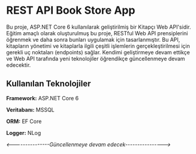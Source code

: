 
# REST API Book Store App

Bu proje, ASP.NET Core 6 kullanılarak geliştirilmiş bir Kitapçı Web API'sidir. Eğitim amaçlı olarak oluşturulmuş bu proje, RESTful Web API prensiplerini öğrenmek ve daha sonra bunları uygulamak için tasarlanmıştır. Bu API, kitapların yönetimi ve kitaplarla ilgili çeşitli işlemlerin gerçekleştirilmesi için gerekli uç noktaları (endpoints) sağlar. Kendimi geliştirmeye devam ettikçe ve Web API tarafında yeni teknolojiler öğrendikçe güncellenmeye devam edecektir.

## Kullanılan Teknolojiler

**Framework:** ASP.NET Core 6

**Veritabanı:** MSSQL

**ORM:** EF Core

**Logger:** NLog

*<---------------Güncellenmeye devam edecek---------------->*

  

